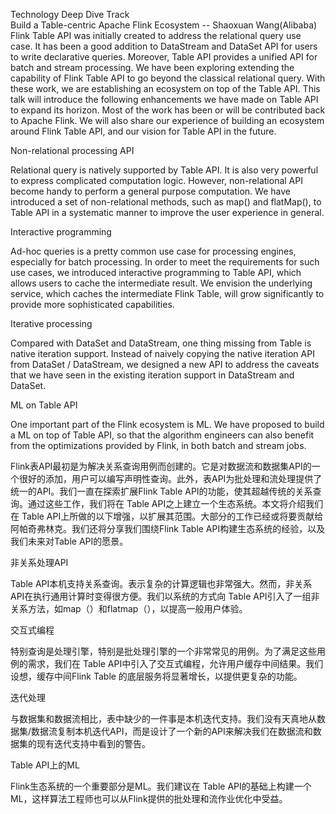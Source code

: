 Technology Deep Dive Track  
Build a Table-centric Apache Flink Ecosystem -- Shaoxuan Wang(Alibaba) <br>
Flink Table API was initially created to address the relational query use case. It has been a good addition to DataStream and DataSet API for users to write declarative queries. Moreover, Table API provides a unified API for batch and stream processing. We have been exploring extending the capability of Flink Table API to go beyond the classical relational query. With these work, we are establishing an ecosystem on top of the Table API. This talk will introduce the following enhancements we have made on Table API to expand its horizon. Most of the work has been or will be contributed back to Apache Flink. We will also share our experience of building an ecosystem around Flink Table API, and our vision for Table API in the future.

Non-relational processing API

Relational query is natively supported by Table API. It is also very powerful to express complicated computation logic. However, non-relational API become handy to perform a general purpose computation. We have introduced a set of non-relational methods, such as map() and flatMap(), to Table API in a systematic manner to improve the user experience in general.

Interactive programming

Ad-hoc queries is a pretty common use case for processing engines, especially for batch processing. In order to meet the requirements for such use cases, we introduced interactive programming to Table API, which allows users to cache the intermediate result. We envision the underlying service, which caches the intermediate Flink Table, will grow significantly to provide more sophisticated capabilities.

Iterative processing

Compared with DataSet and DataStream, one thing missing from Table is native iteration support. Instead of naively copying the native iteration API from DataSet / DataStream, we designed a new API to address the caveats that we have seen in the existing iteration support in DataStream and DataSet.

ML on Table API

One important part of the Flink ecosystem is ML. We have proposed to build a ML on top of Table API, so that the algorithm engineers can also benefit from the optimizations provided by Flink, in both batch and stream jobs.

Flink表API最初是为解决关系查询用例而创建的。它是对数据流和数据集API的一个很好的添加，用户可以编写声明性查询。此外，表API为批处理和流处理提供了统一的API。我们一直在探索扩展Flink Table API的功能，使其超越传统的关系查询。通过这些工作，我们将在 Table API之上建立一个生态系统。本文将介绍我们在 Table API上所做的以下增强，以扩展其范围。大部分的工作已经或将要贡献给阿帕奇弗林克。我们还将分享我们围绕Flink Table API构建生态系统的经验，以及我们未来对Table API的愿景。

非关系处理API

Table API本机支持关系查询。表示复杂的计算逻辑也非常强大。然而，非关系API在执行通用计算时变得很方便。我们以系统的方式向 Table API引入了一组非关系方法，如map（）和flatmap（），以提高一般用户体验。

交互式编程

特别查询是处理引擎，特别是批处理引擎的一个非常常见的用例。为了满足这些用例的需求，我们在 Table API中引入了交互式编程，允许用户缓存中间结果。我们设想，缓存中间Flink Table 的底层服务将显著增长，以提供更复杂的功能。

迭代处理

与数据集和数据流相比，表中缺少的一件事是本机迭代支持。我们没有天真地从数据集/数据流复制本机迭代API，而是设计了一个新的API来解决我们在数据流和数据集的现有迭代支持中看到的警告。

Table API上的ML

Flink生态系统的一个重要部分是ML。我们建议在 Table API的基础上构建一个ML，这样算法工程师也可以从Flink提供的批处理和流作业优化中受益。

